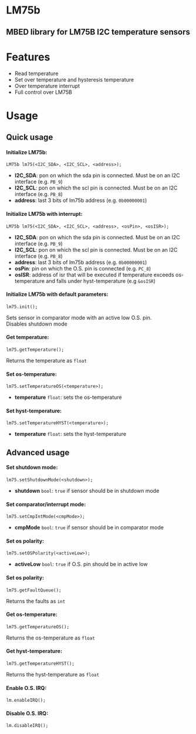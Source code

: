 # LM75b

## MBED library for LM75B I2C temperature sensors

# Features

- Read temperature
- Set over temperature and hysteresis temperature
- Over temperature interrupt
- Full control over LM75B

# Usage

## Quick usage

#### Initialize LM75b:

``LM75b lm75(<I2C_SDA>, <I2C_SCL>, <address>);``

- **I2C_SDA**: pon on which the sda pin is connected. Must be on an I2C interface (e.g. `PB_9`)
- **I2C_SCL**: pon on which the scl pin is connected. Must be on an I2C interface (e.g. `PB_8`)
- **address**: last 3 bits of lm75b address (e.g. `0b00000001`)

#### Initialize LM75b with interrupt:

``LM75b lm75(<I2C_SDA>, <I2C_SCL>, <address>, <osPin>, <osISR>);``

- **I2C_SDA**: pon on which the sda pin is connected. Must be on an I2C interface (e.g. `PB_9`)
- **I2C_SCL**: pon on which the scl pin is connected. Must be on an I2C interface (e.g. `PB_8`)
- **address**: last 3 bits of lm75b address (e.g. `0b00000001`)
- **osPin**: pin on which the O.S. pin is connected (e.g. `PC_8`)
- **osISR**: address of isr that will be executed if temperature exceeds os-temperature and falls under
  hyst-temperature (e.g `&osISR`)

#### Initialize LM75b with default parameters:

`lm75.init();`

Sets sensor in comparator mode with an active low O.S. pin.\
Disables shutdown mode

#### Get temperature:

``lm75.getTemperature();``

Returns the temperature as `float`

#### Set os-temperature:

``lm75.setTemperatureOS(<temperature>);``

- **temperature** `float`: sets the os-temperature

#### Set hyst-temperature:

``lm75.setTemperatureHYST(<temperature>);``

- **temperature** `float`: sets the hyst-temperature

## Advanced usage

#### Set shutdown mode:

``lm75.setShutdownMode(<shutdown>);``

- **shutdown** `bool`:  `true` if sensor should be in shutdown mode

#### Set comparator/interrupt mode:

``lm75.setCmpIntMode(<cmpMode>);``

- **cmpMode** `bool`:  `true` if sensor should be in comparator mode

#### Set os polarity:

``lm75.setOSPolarity(<activeLow>);``

- **activeLow** `bool`:  `true` if O.S. pin should be in active low

#### Set os polarity:

``lm75.getFaultQueue();``

Returns the faults as `int`

#### Get os-temperature:

``lm75.getTemperatureOS();``

Returns the os-temperature as `float`

#### Get hyst-temperature:

``lm75.getTemperatureHYST();``

Returns the hyst-temperature as `float`

#### Enable O.S. IRQ:

`lm.enableIRQ();`

#### Disable O.S. IRQ:

`lm.disableIRQ();`
